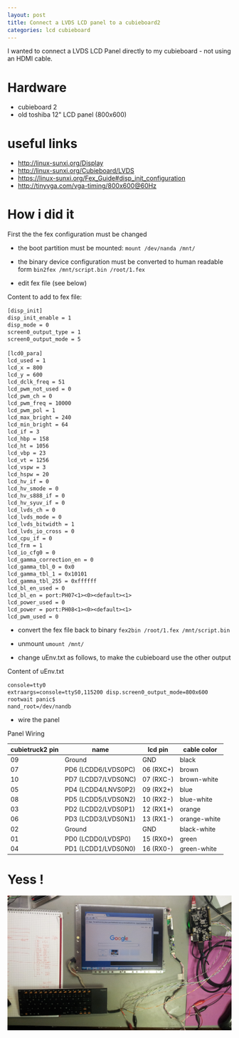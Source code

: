 ```yaml
---
layout: post
title: Connect a LVDS LCD panel to a cubieboard2
categories: lcd cubieboard
---
```



I wanted to connect a LVDS LCD Panel directly to my cubieboard - not using an HDMI cable.

# Hardware

* cubieboard 2
* old toshiba 12" LCD panel (800x600)

# useful links

* http://linux-sunxi.org/Display
* http://linux-sunxi.org/Cubieboard/LVDS
* https://linux-sunxi.org/Fex_Guide#disp_init_configuration
* http://tinyvga.com/vga-timing/800x600@60Hz


# How i did it

First the the fex configuration must be changed

* the boot partition must be mounted:
`mount /dev/nanda /mnt/`

* the binary device configuration must be converted to human readable form `bin2fex /mnt/script.bin /root/1.fex`

* edit fex file (see below)

Content to add to fex file:

    [disp_init]
    disp_init_enable = 1
    disp_mode = 0
    screen0_output_type = 1
    screen0_output_mode = 5
    
    [lcd0_para]
    lcd_used = 1
    lcd_x = 800
    lcd_y = 600
    lcd_dclk_freq = 51
    lcd_pwm_not_used = 0
    lcd_pwm_ch = 0
    lcd_pwm_freq = 10000
    lcd_pwm_pol = 1
    lcd_max_bright = 240
    lcd_min_bright = 64
    lcd_if = 3
    lcd_hbp = 158
    lcd_ht = 1056
    lcd_vbp = 23
    lcd_vt = 1256
    lcd_vspw = 3
    lcd_hspw = 20
    lcd_hv_if = 0
    lcd_hv_smode = 0
    lcd_hv_s888_if = 0
    lcd_hv_syuv_if = 0
    lcd_lvds_ch = 0
    lcd_lvds_mode = 0
    lcd_lvds_bitwidth = 1
    lcd_lvds_io_cross = 0
    lcd_cpu_if = 0
    lcd_frm = 1
    lcd_io_cfg0 = 0
    lcd_gamma_correction_en = 0
    lcd_gamma_tbl_0 = 0x0
    lcd_gamma_tbl_1 = 0x10101
    lcd_gamma_tbl_255 = 0xffffff
    lcd_bl_en_used = 0
    lcd_bl_en = port:PH07<1><0><default><1>
    lcd_power_used = 0
    lcd_power = port:PH08<1><0><default><1>
    lcd_pwm_used = 0

* convert the fex file back to binary `fex2bin /root/1.fex /mnt/script.bin`

* unmount `umount /mnt/`

* change uEnv.txt as follows, to make the cubieboard use the other output

Content of uEnv.txt

    console=tty0
    extraargs=console=ttyS0,115200 disp.screen0_output_mode=800x600  rootwait panic$
    nand_root=/dev/nandb

* wire the panel

Panel Wiring

cubietruck2 pin |name                |lcd pin   |cable color
----------------|--------------------|----------|-----------
09              |Ground              |GND       |black
07              |PD6 (LCDD6/LVDS0PC) |06 (RXC+) |brown
10              |PD7 (LCDD7/LVDS0NC) |07 (RXC-) |brown-white
05              |PD4 (LCDD4/LNVS0P2) |09 (RX2+) |blue
08              |PD5 (LCDD5/LVDS0N2) |10 (RX2-) |blue-white
03              |PD2 (LCDD2/LVDS0P1) |12 (RX1+) |orange
06              |PD3 (LCDD3/LVDS0N1) |13 (RX1-) |orange-white
02              |Ground              |GND       |black-white
01              |PD0 (LCDD0/LVDSP0)  |15 (RX0+) |green
04              |PD1 (LCDD1/LVDS0N0) |16 (RX0-) |green-white
 

# Yess ! 
![it works](_posts/20151129_011426.jpg)

